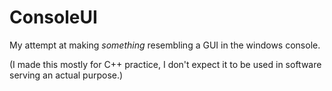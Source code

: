 # ConsoleUI
 
My attempt at making *something* resembling a GUI in the windows console.

(I made this mostly for C++ practice, I don't expect it to be used in software serving an actual purpose.)